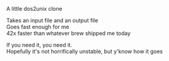 A little dos2unix clone

Takes an input file and an output file  
Goes fast enough for me  
42x faster than whatever brew shipped me today

If you need it, you need it.  
Hopefully it's not horrifically unstable, but y'know how it goes
